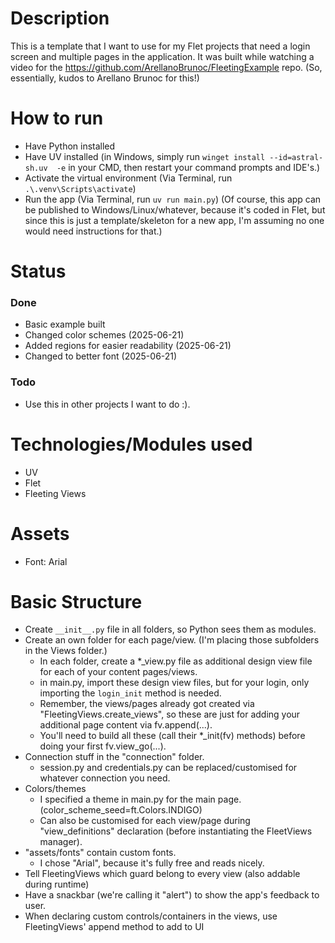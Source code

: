 # Description
This is a template that I want to use for my Flet projects that need a login screen and multiple pages in the application.
It was built while watching a video for the https://github.com/ArellanoBrunoc/FleetingExample repo.
(So, essentially, kudos to Arellano Brunoc for this!)

# How to run
- Have Python installed
- Have UV installed (in Windows, simply run `winget install --id=astral-sh.uv  -e` in your CMD, then restart your command prompts and IDE's.)
- Activate the virtual environment (Via Terminal, run `.\.venv\Scripts\activate`)
- Run the app (Via Terminal, run `uv run main.py`)
(Of course, this app can be published to Windows/Linux/whatever, because it's coded in Flet, but since this is just a template/skeleton for a new app, I'm assuming no one would need instructions for that.)

# Status
### Done
- Basic example built
- Changed color schemes (2025-06-21)
- Added regions for easier readability (2025-06-21)
- Changed to better font (2025-06-21)
### Todo
- Use this in other projects I want to do :).

# Technologies/Modules used
- UV
- Flet
- Fleeting Views

# Assets
- Font: Arial

# Basic Structure
- Create `__init__.py` file in all folders, so Python sees them as modules.
- Create an own folder for each page/view. (I'm placing those subfolders in the Views folder.)
    - In each folder, create a *_view.py file as additional design view file for each of your content pages/views.
    - in main.py, import these design view files, but for your login, only importing the `login_init` method is needed.
    - Remember, the views/pages already got created via "FleetingViews.create_views", so these are just for adding your additional page content via fv.append(...).
    - You'll need to build all these (call their *_init(fv) methods) before doing your first fv.view_go(...).
- Connection stuff in the "connection" folder.
    - session.py and credentials.py can be replaced/customised for whatever connection you need.
- Colors/themes
    - I specified a theme in main.py for the main page. (color_scheme_seed=ft.Colors.INDIGO)
    - Can also be customised for each view/page during "view_definitions" declaration (before instantiating the FleetViews manager).
- "assets/fonts" contain custom fonts.
    - I chose "Arial", because it's fully free and reads nicely.
- Tell FleetingViews which guard belong to every view (also addable during runtime)
- Have a snackbar (we're calling it "alert") to show the app's feedback to user.
- When declaring custom controls/containers in the views, use FleetingViews' append method to add to UI